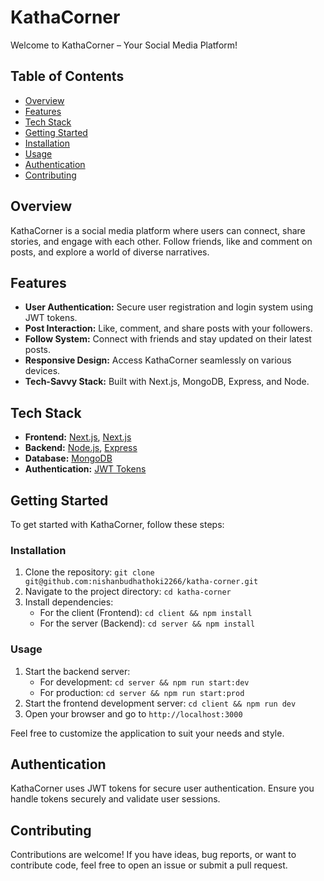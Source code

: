 # KathaCorner

Welcome to KathaCorner – Your Social Media Platform!

## Table of Contents

- [Overview](#overview)
- [Features](#features)
- [Tech Stack](#tech-stack)
- [Getting Started](#getting-started)
- [Installation](#installation)
- [Usage](#usage)
- [Authentication](#authentication)
- [Contributing](#contributing)

## Overview

KathaCorner is a social media platform where users can connect, share stories, and engage with each other. Follow friends, like and comment on posts, and explore a world of diverse narratives.

## Features

- **User Authentication:** Secure user registration and login system using JWT tokens.
- **Post Interaction:** Like, comment, and share posts with your followers.
- **Follow System:** Connect with friends and stay updated on their latest posts.
- **Responsive Design:** Access KathaCorner seamlessly on various devices.
- **Tech-Savvy Stack:** Built with Next.js, MongoDB, Express, and Node.

## Tech Stack

- **Frontend:** [Next.js](https://nextjs.org/), [Next.js](https://nextui.org/)
- **Backend:** [Node.js](https://nodejs.org/), [Express](https://expressjs.com/)
- **Database:** [MongoDB](https://www.mongodb.com/)
- **Authentication:** [JWT Tokens](https://jwt.io/)

## Getting Started

To get started with KathaCorner, follow these steps:

### Installation

1. Clone the repository: `git clone git@github.com:nishanbudhathoki2266/katha-corner.git`
2. Navigate to the project directory: `cd katha-corner`
3. Install dependencies:
   - For the client (Frontend): `cd client && npm install`
   - For the server (Backend): `cd server && npm install`

### Usage

1. Start the backend server:
   - For development: `cd server && npm run start:dev`
   - For production: `cd server && npm run start:prod`
2. Start the frontend development server: `cd client && npm run dev`
3. Open your browser and go to `http://localhost:3000`

Feel free to customize the application to suit your needs and style.

## Authentication

KathaCorner uses JWT tokens for secure user authentication. Ensure you handle tokens securely and validate user sessions.

## Contributing

Contributions are welcome! If you have ideas, bug reports, or want to contribute code, feel free to open an issue or submit a pull request.

